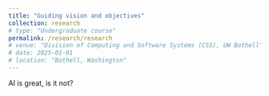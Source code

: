 ```yaml
---
title: "Guiding vision and objectives"
collection: research
# type: "Undergraduate course"
permalink: /research/research
# venue: "Division of Computing and Software Systems (CSS), UW Bothell"
# date: 2025-01-01
# location: "Bothell, Washington"
---
```


AI is great, is it not? 

<!-- Heading 1
======

Heading 2
======

Heading 3
====== -->